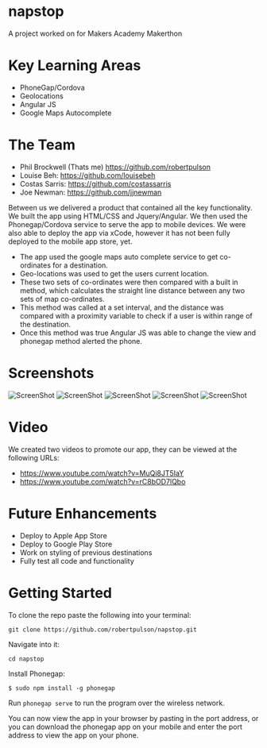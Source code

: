 # napstop

A project worked on for Makers Academy Makerthon

# Key Learning Areas

* PhoneGap/Cordova
* Geolocations
* Angular JS
* Google Maps Autocomplete

# The Team

* Phil Brockwell (Thats me) https://github.com/robertpulson
* Louise Beh: https://github.com/louisebeh
* Costas Sarris: https://github.com/costassarris
* Joe Newman: https://github.com/jjnewman

Between us we delivered a product that contained all the key functionality. We built the app using HTML/CSS and Jquery/Angular.
We then used the Phonegap/Cordova service to serve the app to mobile devices. We were also able to deploy the app via xCode, however it has not been fully deployed to the mobile app store, yet.

* The app used the google maps auto complete service to get co-ordinates for a destination.
* Geo-locations was used to get the users current location.
* These two sets of co-ordinates were then compared with a built in method, which calculates the straight line distance between any two sets of map co-ordinates.
* This method was called at a set interval, and the distance was compared with a proximity variable to check if a user is within range of the destination.
* Once this method was true Angular JS was able to change the view and phonegap method alerted the phone.

# Screenshots

![ScreenShot](https://github.com/robertpulson/napstop/blob/master/screenshots/IMG_3799.PNG?raw=true)
![ScreenShot](https://github.com/robertpulson/napstop/blob/master/screenshots/IMG_3800.PNG?raw=true)
![ScreenShot](https://github.com/robertpulson/napstop/blob/master/screenshots/IMG_3801.PNG?raw=true)
![ScreenShot](https://github.com/robertpulson/napstop/blob/master/screenshots/IMG_3802.PNG?raw=true)
![ScreenShot](https://github.com/robertpulson/napstop/blob/master/screenshots/IMG_3803.PNG?raw=true)

# Video

We created two videos to promote our app, they can be viewed at the following URLs:

* https://www.youtube.com/watch?v=MuQi8JT5IaY
* https://www.youtube.com/watch?v=rC8bOD7lQbo

# Future Enhancements

* Deploy to Apple App Store
* Deploy to Google Play Store
* Work on styling of previous destinations
* Fully test all code and functionality

# Getting Started

To clone the repo paste the following into your terminal:

`git clone https://github.com/robertpulson/napstop.git`

Navigate into it:

`cd napstop`

Install Phonegap:

`$ sudo npm install -g phonegap`

Run `phonegap serve` to run the program over the wireless network.

You can now view the app in your browser by pasting in the port address, or you can download the phonegap app on your mobile and enter the port address to view the app on your phone.
